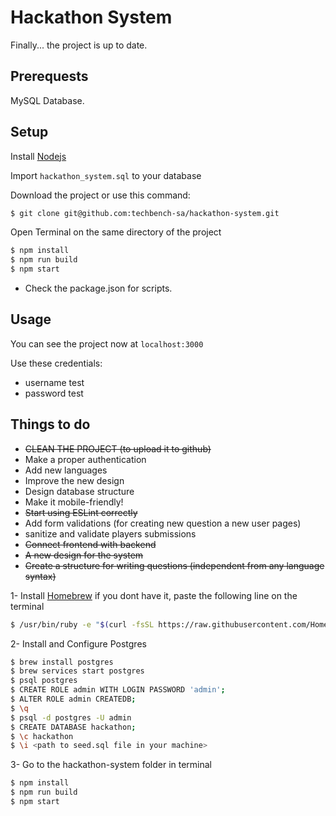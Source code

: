 <!-- markdownlint-disable MD001 MD014 -->

# Hackathon System

Finally... the project is up to date.

## Prerequests

MySQL Database.

## Setup

Install [Nodejs](http://nodejs.org)

Import `hackathon_system.sql` to your database

Download the project or use this command:

```bash
$ git clone git@github.com:techbench-sa/hackathon-system.git
```

Open Terminal on the same directory of the project

```bash
$ npm install
$ npm run build
$ npm start
```

- Check the package.json for scripts.

## Usage

You can see the project now at `localhost:3000`

Use these credentials:

- username test
- password test

## Things to do

- ~~CLEAN THE PROJECT (to upload it to github)~~
- Make a proper authentication
- Add new languages
- Improve the new design
- Design database structure
- Make it mobile-friendly!
- ~~Start using ESLint correctly~~
- Add form validations (for creating new question a new user pages)
- sanitize and validate players submissions
- ~~Connect frontend with backend~~
- ~~A new design for the system~~
- ~~Create a structure for writing questions (independent from any language syntax)~~

1- Install [Homebrew](https://brew.sh/)
if you dont have it, paste the following line on the terminal

```bash
$ /usr/bin/ruby -e "$(curl -fsSL https://raw.githubusercontent.com/Homebrew/install/master/install)"
```

2- Install and Configure Postgres

```bash
$ brew install postgres
$ brew services start postgres
$ psql postgres
$ CREATE ROLE admin WITH LOGIN PASSWORD 'admin';
$ ALTER ROLE admin CREATEDB;
$ \q
$ psql -d postgres -U admin
$ CREATE DATABASE hackathon;
$ \c hackathon
$ \i <path to seed.sql file in your machine>
```

3- Go to the hackathon-system folder in terminal

```bash
$ npm install
$ npm run build
$ npm start
```
